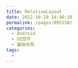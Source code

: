 ```yaml
---
title: RelativeLayout
date: 2022-10-10 14:40:39
permalink: /pages/095150/
categories:
  - Android
  - UI控件
  - 基础布局
tags:
  - 
---
```


